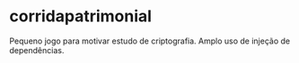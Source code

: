 corridapatrimonial
==================

Pequeno jogo para motivar estudo de criptografia. Amplo uso de injeção de dependências.
